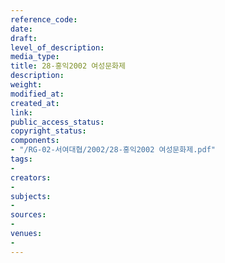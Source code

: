 ```yaml
---
reference_code: 
date: 
draft: 
level_of_description: 
media_type: 
title: 28-홍익2002 여성문화제
description: 
weight: 
modified_at: 
created_at: 
link: 
public_access_status: 
copyright_status: 
components:
- "/RG-02-서여대협/2002/28-홍익2002 여성문화제.pdf"
tags:
- 
creators:
- 
subjects:
- 
sources:
- 
venues:
- 
---
```

